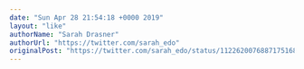 ```yaml
---
date: "Sun Apr 28 21:54:18 +0000 2019"
layout: "like"
authorName: "Sarah Drasner"
authorUrl: "https://twitter.com/sarah_edo"
originalPost: "https://twitter.com/sarah_edo/status/1122620076887175168"
---
```

